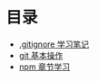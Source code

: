 # 目录
- [.gitignore 学习笔记](./doc/gitignore.md)
- [git 基本操作](./doc/git基本操作.md)
- [npm 章节学习](./doc/npm包管理工具学习.md)